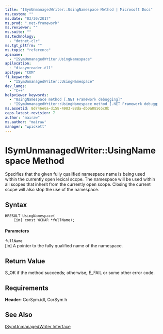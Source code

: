 ```yaml
---
title: "ISymUnmanagedWriter::UsingNamespace Method | Microsoft Docs"
ms.custom: ""
ms.date: "03/30/2017"
ms.prod: ".net-framework"
ms.reviewer: ""
ms.suite: ""
ms.technology: 
  - "dotnet-clr"
ms.tgt_pltfrm: ""
ms.topic: "reference"
apiname: 
  - "ISymUnmanagedWriter.UsingNamespace"
apilocation: 
  - "diasymreader.dll"
apitype: "COM"
f1_keywords: 
  - "ISymUnmanagedWriter::UsingNamespace"
dev_langs: 
  - "C++"
helpviewer_keywords: 
  - "UsingNamespace method [.NET Framework debugging]"
  - "ISymUnmanagedWriter::UsingNamespace method [.NET Framework debugging]"
ms.assetid: 8d746e0a-d158-4983-88da-db0a0856bc0b
caps.latest.revision: 7
author: "mairaw"
ms.author: "mairaw"
manager: "wpickett"
---
```

# ISymUnmanagedWriter::UsingNamespace Method
Specifies that the given fully qualified namespace name is being used within the currently open lexical scope. The namespace will be used within all scopes that inherit from the currently open scope. Closing the current scope will also stop the use of the namespace.  
  
## Syntax  
  
```  
HRESULT UsingNamespace(  
    [in] const WCHAR *fullName);  
```  
  
#### Parameters  
 `fullName`  
 [in] A pointer to the fully qualified name of the namespace.  
  
## Return Value  
 S_OK if the method succeeds; otherwise, E_FAIL or some other error code.  
  
## Requirements  
 **Header:** CorSym.idl, CorSym.h  
  
## See Also  
 [ISymUnmanagedWriter Interface](../../../../docs/framework/unmanaged-api/diagnostics/isymunmanagedwriter-interface.md)